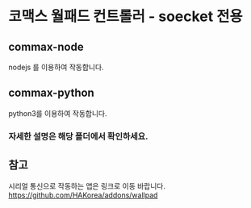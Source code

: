 코맥스 월패드 컨트롤러 - soecket 전용
===============================

commax-node
-----------
nodejs 를 이용하여 작동합니다.

commax-python
-------------
python3를 이용하여 작동합니다.


### 자세한 설명은 해당 폴더에서 확인하세요.

참고
---
시리얼 통신으로 작동하는 앱은 링크로 이동 바랍니다.
https://github.com/HAKorea/addons/wallpad
